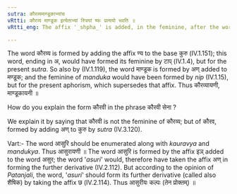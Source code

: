 ```yaml
---
sutra: कौरव्यमाण्डूकाभ्यांच
vRtti: कौरव्य माण्डूक इत्येताभ्यां स्त्रियां ष्फः प्रत्ययो भवति ॥
vRtti_eng: The affix '_shpha_' is added, in the feminine, after the words कौरव्य and माण्डूक ॥

---
```

The word कौरव्य is formed by adding the affix ण्य to the base कुरु (IV.1.151); this word, ending in अ, would have formed its feminine by टाप् (IV.1.4), but for the present _sutra_. So also by (IV.1.119), the word माण्डूक is formed by अण् added to मण्डूक; and the feminine of _manduka_ would have been formed by _nip_ (IV.1.15), but for the present aphorism, which supersedes that affix. Thus कौरव्यायणी, माण्डूकायनी ॥

How do you explain the form कौरवी in the phrase कौरवी सेना ?

We explain it by saying that कौरवी is not the feminine of कौरव्य; but of कौरव, formed by adding अण् to कुरु by _sutra_ (IV.3.120).

Vart:- The word आसुरि should be enumerated along with _kauravya_ and _mandukya_. Thus आसुरायणी ॥ The word आसुरि is formed by the affix इञ् added to the word असुर; the word '_asuri_' would, therefore have taken the affix अण्  in forming the further derivative (IV.2.112). But according to the opinion of _Patanjali_, the word, '_asuri_' should form its further derivative (called also शैषिक) by taking the affix छ (IV.2.114). Thus आसुरीयः कल्पः (तेन प्रोक्तम्) ॥